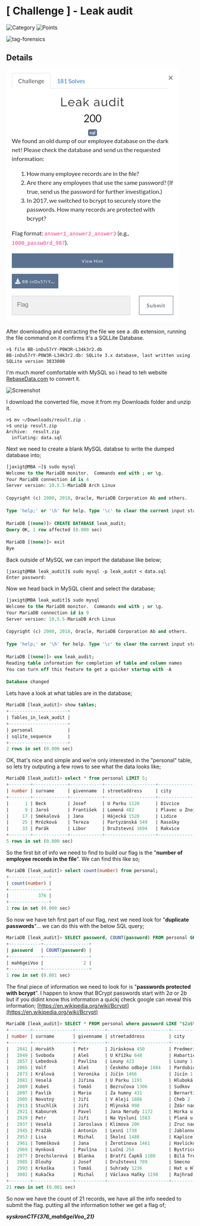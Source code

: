 # [ Challenge ] - Leak audit

![Category](http://img.shields.io/badge/Category-Tuesday-orange?style=for-the-badge) ![Points](http://img.shields.io/badge/Points-200-brightgreen?style=for-the-badge)

![tag-forensics](https://img.shields.io/badge/Tag-sql-blue?style=plastic)

## Details
![Details](images/leak_audit_details.png)

After downloading and extracting the file we see a .db extension, running the file command on it confirms it's a SQLLite Database.

```
>$ file BB-inDu57rY-P0W3R-L34k3r2.db
BB-inDu57rY-P0W3R-L34k3r2.db: SQLite 3.x database, last written using SQLite version 3033000
```

I'm much moref comfortable with MySQL so i head to teh website [RebaseData.com](https://www.rebasedata.com/convert-sqlite-to-mysql-online) to convert it.

![Screenshot](images/leaked_audit_screenshot.png)

I download the converted file, move it from my Downloads folder and unzip it.

```
>$ mv ~/Downloads/result.zip .
>$ unzip result.zip 
Archive:  result.zip
  inflating: data.sql
```

Next we need to create a blank MySQL databse to write the dumped database into;

```sql
[jaxigt@MBA ~]$ sudo mysql
Welcome to the MariaDB monitor.  Commands end with ; or \g.
Your MariaDB connection id is 4
Server version: 10.5.5-MariaDB Arch Linux

Copyright (c) 2000, 2018, Oracle, MariaDB Corporation Ab and others.

Type 'help;' or '\h' for help. Type '\c' to clear the current input statement.

MariaDB [(none)]> CREATE DATABASE leak_audit;
Query OK, 1 row affected (0.000 sec)

MariaDB [(none)]> exit
Bye
```

Back outside of MySQL we can import the database like below;

```
[jaxigt@MBA leak_audit]$ sudo mysql -p leak_audit < data.sql 
Enter password: 
```

Now we head back in MySQL client and select the database;

```sql
[jaxigt@MBA leak_audit]$ sudo mysql
Welcome to the MariaDB monitor.  Commands end with ; or \g.
Your MariaDB connection id is 9
Server version: 10.5.5-MariaDB Arch Linux

Copyright (c) 2000, 2018, Oracle, MariaDB Corporation Ab and others.

Type 'help;' or '\h' for help. Type '\c' to clear the current input statement.

MariaDB [(none)]> use leak_audit;
Reading table information for completion of table and column names
You can turn off this feature to get a quicker startup with -A

Database changed
```
Lets have a look at what tables are in the database;

```sql
MariaDB [leak_audit]> show tables;
+----------------------+
| Tables_in_leak_audit |
+----------------------+
| personal             |
| sqlite_sequence      |
+----------------------+
2 rows in set (0.000 sec)
```

OK, that's nice and simple and we're only interested in the "personal" table, so lets try outputing a few rows to see what the data looks like;

```sql
MariaDB [leak_audit]> select * from personal LIMIT 5;
+--------+-------------+------------+-------------------+-----------------+---------+-------------+-----------+
| number | surname     | givenname  | streetaddress     | city            | zipcode | password    | birthday  |
+--------+-------------+------------+-------------------+-----------------+---------+-------------+-----------+
|      1 | Beck        | Josef      | U Parku 1120      | Dívcice         | 373 48  | xenia5AhQu  | 8/29/1989 |
|      9 | Jaroš       | František  | Lomená 482        | Plavec u Znojma | 671 32  | uvaiK2ch    | 5/5/1962  |
|     17 | Smékalová   | Jana       | Hájecká 1528      | Lidice          | 273 54  | iMagh0tae4e | 4/13/1992 |
|     25 | Mrózková    | Tereza     | Partyzánská 549   | Rasošky         | 552 21  | Bi8iSha9    | 10/2/1974 |
|     33 | Parák       | Libor      | Družstevní 1694   | Rakvice         | 691 03  | ni2uBot4ey  | 9/22/1984 |
+--------+-------------+------------+-------------------+-----------------+---------+-------------+-----------+
5 rows in set (0.000 sec)
```
So the first bit of info we need to find to build our flag is the "**number of employee records in the file**". We can find this like so;

```sql
MariaDB [leak_audit]> select count(number) from personal;
+---------------+
| count(number) |
+---------------+
|           376 |
+---------------+
1 row in set (0.000 sec)
```
So now we have teh first part of our flag, next we need look for "**duplicate passwords**"... we can do this with the below SQL query;

```sql
MariaDB [leak_audit]> SELECT password, COUNT(password) FROM personal GROUP BY password HAVING COUNT(password) > 1;
+------------+-----------------+
| password   | COUNT(password) |
+------------+-----------------+
| mah6geiVoo |               2 |
+------------+-----------------+
1 row in set (0.001 sec)
```
The final piece of information we need to look for is "**passwords protected with bcrypt**". I happen to know that BCrypt passwords start with $2a$ or $2b$ but if you didint know this information a quickj check google can reveal this information;
[https://en.wikipedia.org/wiki/Bcrypt](https://en.wikipedia.org/wiki/Bcrypt)

```sql
MariaDB [leak_audit]> SELECT * FROM personal where password LIKE "$2a$% OR password LIKE "$2b$%";
+--------+---------------+-----------+-----------------------+--------------------------------+---------+--------------------------------------------------------------+------------+
| number | surname       | givenname | streetaddress         | city                           | zipcode | password                                                     | birthday   |
+--------+---------------+-----------+-----------------------+--------------------------------+---------+--------------------------------------------------------------+------------+
|   2841 | Horváth       | Petr      | Jiráskova 450         | Predmerice nad Jizerou         | 294 74  | $2b$10$/dd1tLbClIU85/pkthZvee9NvDvOYADy6/iSXGIEQxSVAhvRSASj6 | 3/10/1975  |
|   2849 | Svoboda       | Aleš      | U Křížku 648          | Habartice u Frýdlantu          | 463 73  | $2b$10$pNw9RC6ZRQgmEqOfc.wJ5.viFuoisuN0qDk/vPJwByGc61uOPdhqu | 1/29/1993  |
|   2857 | Lebedová      | Pavlína   | Louny 423             | Louny 1                        | 440 01  | $2b$10$H7eXD6v6e8k69.n80zwuC.d/DwkMx3KBcysW/t/sWVV.jNnwUsNOK | 8/19/1977  |
|   2865 | Volf          | Aleš      | Českého odboje 1084   | Pardubice 2                    | 530 02  | $2b$10$RK7/J20lpsYKI5XwaQRfFuuDD7dco3pdriuHqW2rGQJhdZNxh27Tm | 3/3/1984   |
|   2873 | Králová       | Veronika  | Jičín 1466            | Jicín 1                        | 506 01  | $2b$10$5vU.ciW1T8sRSn9UmrWuRe3caFv3Qf5ZPhQ88pJWjME2mcjIPAksS | 5/27/1971  |
|   2881 | Veselá        | Jiřina    | U Parku 1191          | Hluboká nad Vltavou            | 373 41  | $2b$10$Aa2NmhGgZ54MVzbO7TFfXuLTKLnZqSRymkaAzUcFdySUtE/obSHhu | 3/3/1997   |
|   2889 | Kubeš         | Tomáš     | Bezručova 1306        | Sudkov                         | 788 21  | $2b$10$dAJ0Luxo/aWSI4EJm7Fage.aFYeUadmKP1yz1nz9BwBYdU86gTSKy | 2/8/1995   |
|   2897 | Pavlík        | Mario     | Za humny 431          | Bernartice u Milevska          | 398 43  | $2b$10$5VRLne6dbC.qgBrnj9AFTeXpWn6Hkiv2UIUepqCChNOE2YmMCp5qm | 4/21/1966  |
|   2905 | Novotný       | Jiří      | V Aleji 1886          | Cheb 2                         | 350 02  | $2b$10$MuQfDGPfyyQcXgUocF6Le.CADib1eZLonuQQ0HJFMsCCII//qIqNa | 1/12/1996  |
|   2913 | Stuchlík      | Jiří      | Mlýnská 998           | Ždár nad Sázavou 1             | 591 01  | $2b$10$PaOeIQLIylepTFWHO9YEmeDfrdS1qrl2t9WjPi/vmj8poQrBcqhyO | 2/9/1967   |
|   2921 | Kabourek      | Pavel     | Jana Nerudy 1172      | Horka u Staré Paky             | 512 34  | $2b$10$7KhXRvT05s2UG7dbol93tu/l.XAZto42/Uk8.jx67HOwNkaKX0h7O | 11/20/1977 |
|   2929 | Petr          | Jiří      | Na Výsluní 1583       | Planá u Mariánských Lázní      | 348 15  | $2b$10$IQpy9/a0OEXTf359F6fHhOB4mrHvT/eN.0cqVCiqN4usBoTy6rmQa | 4/19/1986  |
|   2937 | Veselá        | Jaroslava | Klímova 206           | Zruc nad Sázavou 1             | 285 22  | $2b$10$UGuvppmaOjpvrIBwwIzl8./89b6sSq9klPogIbHYvIXF13uHqAR/6 | 4/30/1969  |
|   2945 | Pražák        | Antonín   | Lesní 1738            | Jablonné nad Orlicí            | 561 64  | $2b$10$W301rAhAVwXxpuc4CDr/GOzaLac89vmww/pGTXSmU3PpZYQLvRLr6 | 1/2/1962   |
|   2953 | Lisa          | Michal    | Školní 1488           | Kaplice 1                      | 382 41  | $2b$10$1YdjEQ97.itIoDM3WQLBZORGQJuekq6OYFwaB6actkNzJZyU3ZFUy | 4/24/1964  |
|   2961 | Tomešková     | Jana      | Žerotínova 1461       | Havlíckuv Brod 1               | 580 01  | $2b$10$kF.RvjmgSAsr2n1Hqinan.Q/U0qCI/vmRWLQnd/SzIk03F5O4PSfm | 7/26/1990  |
|   2969 | Hynková       | Pavlína   | Luční 254             | Bystrice nad Pernštejnem       | 593 01  | $2b$10$OcMJ7tVeq1DPp5.kMEc1dOUoGv80K1md.htz9ono8CKgUwhpVZzWe | 8/13/1991  |
|   2977 | Drechslerová  | Blanka    | Bratří Čapků 1108     | Bílá Tremešná                  | 544 72  | $2b$10$qBUASyayom2M2YPwYXjXquRD4aQPC8An0T5cN3qZRtaqU6b0ZrJJ6 | 6/25/1983  |
|   2985 | Dlouhý        | Josef     | Družstevní 789        | Smecno                         | 273 05  | $2b$10$E2xOyW.c.StyCHjK5auzeOvN4j4cavd/OjrY/4gK8LyQ0/pSNFzli | 1/23/2001  |
|   2993 | Krkoška       | Tomáš     | Suhrady 1236          | Hat u Hlucína                  | 747 16  | $2b$10$qetsy5COAW9/zlUBLgXdkeHKKzq0E86vudbAoyevmQRdDt3Mcq4TK | 8/24/1958  |
|   3001 | Kukačka       | Michal    | Václava Haňky 1198    | Rajhrad                        | 664 61  | $2b$10$H7bpJOSIguADfqQ/QJWEn.mXgOhmpKU83ycvyIENiChHarlPn0oa2 | 11/16/1960 |
+--------+---------------+-----------+-----------------------+--------------------------------+---------+--------------------------------------------------------------+------------+
21 rows in set (0.001 sec)
```
So now we have the count of 21 records, we have all the info needed to submit the flag. putting all the information tother we get a flag of;

***syskronCTF{376_mah6geiVoo_21}***


